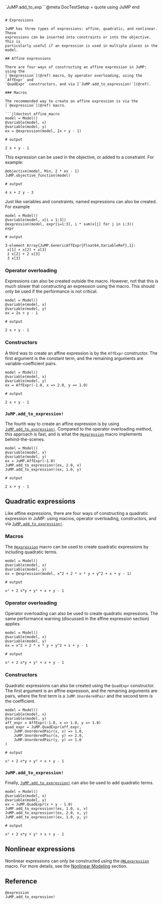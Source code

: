 `JuMP.add_to_exp```@meta
DocTestSetup = quote
    using JuMP
end
```

# Expressions

JuMP has three types of expressions: affine, quadratic, and nonlinear. These
expressions can be inserted into constraints or into the objective. This is
particularly useful if an expression is used in multiple places in the model.

## Affine expressions

There are four ways of constructing an affine expression in JuMP: using the
[`@expression`](@ref) macro, by operator overloading, using the `AffExpr` and
`QuadExpr` constructors, and via [`JuMP.add_to_expression!`](@ref).

### Macros

The recommended way to create an affine expression is via the
[`@expression`](@ref) macro.

```jldoctest affine_macro
model = Model()
@variable(model, x)
@variable(model, y)
ex = @expression(model, 2x + y - 1)

# output

2 x + y - 1
```

This expression can be used in the objective, or added to a constraint. For
example:
```jldoctest affine_macro
@objective(model, Min, 2 * ex - 1)
JuMP.objective_function(model)

# output

4 x + 2 y - 3
```

Just like variables and constraints, named expressions can also be created. For
example
```jldoctest
model = Model()
@variable(model, x[i = 1:3])
@expression(model, expr[i=1:3], i * sum(x[j] for j in i:3))
expr

# output

3-element Array{JuMP.GenericAffExpr{Float64,VariableRef},1}:
 x[1] + x[2] + x[3]
 2 x[2] + 2 x[3]
 3 x[3]
```

### Operator overloading

Expressions can also be created outside the macro. However, not that this is
much slower that constructing an expression using the macro. This should only be
used if the performance is not critical.

```jldoctest
model = Model()
@variable(model, x)
@variable(model, y)
ex = 2x + y - 1

# output

2 x + y - 1
```

### Constructors

A third was to create an affine expression is by the `AffExpr` constructor. The
first argument is the constant term, and the remaining arguments are
variable-coefficient pairs.

```jldoctest
model = Model()
@variable(model, x)
@variable(model, y)
ex = AffExpr(-1.0, x => 2.0, y => 1.0)

# output

2 x + y - 1
```

### `JuMP.add_to_expression!`

The fourth way to create an affine expression is by using
[`JuMP.add_to_expression!`](@ref). Compared to the operator overloading method,
this approach is fast, and is what the [`@expression`](@ref) macro implements
behind-the-scenes.
```jldoctest
model = Model()
@variable(model, x)
@variable(model, y)
ex = JuMP.AffExpr(-1.0)
JuMP.add_to_expression!(ex, 2.0, x)
JuMP.add_to_expression!(ex, 1.0, y)

# output

2 x + y - 1
```

## Quadratic expressions

Like affine expressions, there are four ways of constructing a quadratic
expression in JuMP: using macros, operator overloading, constructors, and via
[`JuMP.add_to_expression!`](@ref).

### Macros

The [`@expression`](@ref) macro can be used to create quadratic expressions by
including quadratic terms.

```jldoctest
model = Model()
@variable(model, x)
@variable(model, y)
ex = @expression(model, x^2 + 2 * x * y + y^2 + x + y - 1)

# output

x² + 2 x*y + y² + x + y - 1
```

### Operator overloading

Operator overloading can also be used to create quadratic expressions. The same
performance warning (discussed in the affine expression section) applies.

```jldoctest
model = Model()
@variable(model, x)
@variable(model, y)
ex = x^2 + 2 * x * y + y^2 + x + y - 1

# output

x² + 2 x*y + y² + x + y - 1
```

### Constructors

Quadratic expressions can also be created using the `QuadExpr` constructor. The
first argument is an affine expression, and the remaining arguments are pairs,
where the first term is a `JuMP.UnorderedPair` and the second term is the
coefficient.

```jldoctest
model = Model()
@variable(model, x)
@variable(model, y)
aff_expr = AffExpr(-1.0, x => 1.0, y => 1.0)
quad_expr = JuMP.QuadExpr(aff_expr,
    JuMP.UnorderedPair(x, x) => 1.0,
    JuMP.UnorderedPair(x, y) => 2.0,
    JuMP.UnorderedPair(y, y) => 1.0
)

# output

x² + 2 x*y + y² + x + y - 1
```

### `JuMP.add_to_expression!`

Finally, [`JuMP.add_to_expression!`](@ref) can also be used to add quadratic
terms.

```jldoctest
model = Model()
@variable(model, x)
@variable(model, y)
ex = JuMP.QuadExpr(x + y - 1.0)
JuMP.add_to_expression!(ex, 1.0, x, x)
JuMP.add_to_expression!(ex, 2.0, x, y)
JuMP.add_to_expression!(ex, 1.0, y, y)

# output

x² + 2 x*y + y² + x + y - 1
```

## Nonlinear expressions

Nonlinear expressions can only be constructed using the [`@NLexpression`](@ref)
macro. For more details, see the [Nonlinear Modeling](@ref) section.

## Reference

```@docs
@expression
JuMP.add_to_expression!
```
